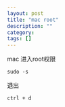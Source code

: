 ```yaml
---
layout: post
title: "mac root"
description: ""
category: 
tags: []
---
```


mac 进入root权限

	sudo -s

退出

	ctrl + d	